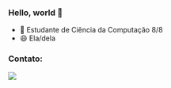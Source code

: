 ### Hello, world 👋

<!--
**maisamrr/maisamrr** is a ✨ _special_ ✨ repository because its `README.md` (this file) appears on your GitHub profile.

Here are some ideas to get you started:
-->
- 🌱 Estudante de Ciência da Computação 8/8
- 😄 Ela/dela


### Contato:
<div>
<a href = "mailto:maisammoreira@gmail.com"><img src="https://img.shields.io/badge/Gmail-D14836?style=for-the-badge&logo=gmail&logoColor=white" target="_blank"></a>   
</div>
